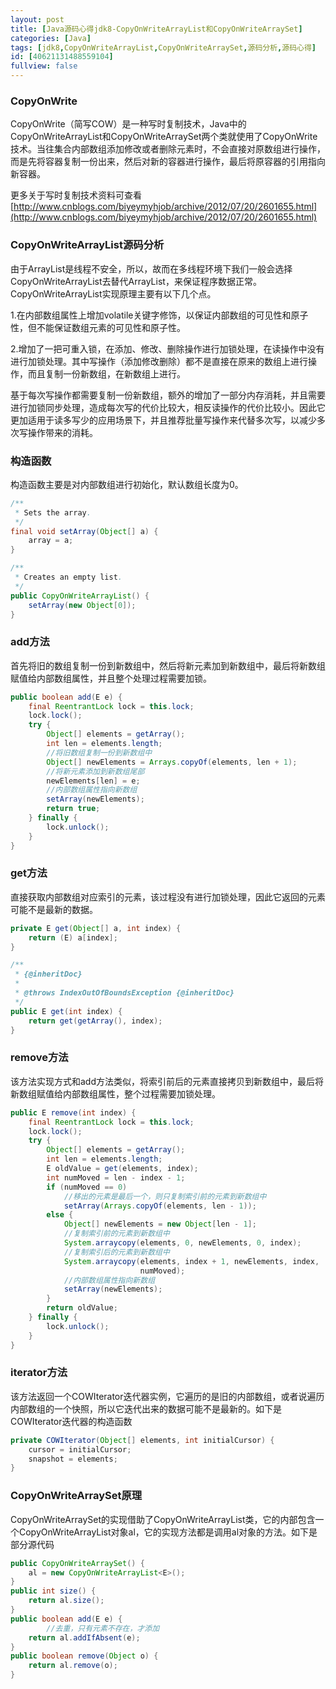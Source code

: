 ```yaml
---
layout: post
title: [Java源码心得jdk8-CopyOnWriteArrayList和CopyOnWriteArraySet]
categories: [Java]
tags: [jdk8,CopyOnWriteArrayList,CopyOnWriteArraySet,源码分析,源码心得]
id: [40621131488559104]
fullview: false
---
```

### CopyOnWrite

CopyOnWrite（简写COW）是一种写时复制技术，Java中的CopyOnWriteArrayList和CopyOnWriteArraySet两个类就使用了CopyOnWrite技术。当往集合内部数组添加修改或者删除元素时，不会直接对原数组进行操作，而是先将容器复制一份出来，然后对新的容器进行操作，最后将原容器的引用指向新容器。

更多关于写时复制技术资料可查看[http://www.cnblogs.com/biyeymyhjob/archive/2012/07/20/2601655.html](http://www.cnblogs.com/biyeymyhjob/archive/2012/07/20/2601655.html) 

### CopyOnWriteArrayList源码分析

由于ArrayList是线程不安全，所以，故而在多线程环境下我们一般会选择CopyOnWriteArrayList去替代ArrayList，来保证程序数据正常。CopyOnWriteArrayList实现原理主要有以下几个点。

1.在内部数组属性上增加volatile关键字修饰，以保证内部数组的可见性和原子性，但不能保证数组元素的可见性和原子性。

2.增加了一把可重入锁，在添加、修改、删除操作进行加锁处理，在读操作中没有进行加锁处理。其中写操作（添加修改删除）都不是直接在原来的数组上进行操作，而且复制一份新数组，在新数组上进行。

基于每次写操作都需要复制一份新数组，额外的增加了一部分内存消耗，并且需要进行加锁同步处理，造成每次写的代价比较大，相反读操作的代价比较小。因此它更加适用于读多写少的应用场景下，并且推荐批量写操作来代替多次写，以减少多次写操作带来的消耗。

### 构造函数

构造函数主要是对内部数组进行初始化，默认数组长度为0。

```java
/**
 * Sets the array.
 */
final void setArray(Object[] a) {
    array = a;
}

/**
 * Creates an empty list.
 */
public CopyOnWriteArrayList() {
    setArray(new Object[0]);
}
```

### add方法

首先将旧的数组复制一份到新数组中，然后将新元素加到新数组中，最后将新数组赋值给内部数组属性，并且整个处理过程需要加锁。

```java
public boolean add(E e) {
    final ReentrantLock lock = this.lock;
    lock.lock();
    try {
        Object[] elements = getArray();
        int len = elements.length;
        //将旧数组复制一份到新数组中
        Object[] newElements = Arrays.copyOf(elements, len + 1);
        //将新元素添加到新数组尾部
        newElements[len] = e;
        //内部数组属性指向新数组
        setArray(newElements);
        return true;
    } finally {
        lock.unlock();
    }
}
```

### get方法

直接获取内部数组对应索引的元素，该过程没有进行加锁处理，因此它返回的元素可能不是最新的数据。


```java
private E get(Object[] a, int index) {
    return (E) a[index];
}

/**
 * {@inheritDoc}
 *
 * @throws IndexOutOfBoundsException {@inheritDoc}
 */
public E get(int index) {
    return get(getArray(), index);
}
```

### remove方法

该方法实现方式和add方法类似，将索引前后的元素直接拷贝到新数组中，最后将新数组赋值给内部数组属性，整个过程需要加锁处理。


```java
public E remove(int index) {
    final ReentrantLock lock = this.lock;
    lock.lock();
    try {
        Object[] elements = getArray();
        int len = elements.length;
        E oldValue = get(elements, index);
        int numMoved = len - index - 1;
        if (numMoved == 0)
            //移出的元素是最后一个，则只复制索引前的元素到新数组中
            setArray(Arrays.copyOf(elements, len - 1));
        else {
            Object[] newElements = new Object[len - 1];
            //复制索引前的元素到新数组中
            System.arraycopy(elements, 0, newElements, 0, index);
            //复制索引后的元素到新数组中
            System.arraycopy(elements, index + 1, newElements, index,
                             numMoved);
            //内部数组属性指向新数组
            setArray(newElements);
        }
        return oldValue;
    } finally {
        lock.unlock();
    }
}
```

### iterator方法

该方法返回一个COWIterator迭代器实例，它遍历的是旧的内部数组，或者说遍历内部数组的一个快照，所以它迭代出来的数据可能不是最新的。如下是COWIterator迭代器的构造函数


```java
private COWIterator(Object[] elements, int initialCursor) {
    cursor = initialCursor;
    snapshot = elements;
}
```

### CopyOnWriteArraySet原理

CopyOnWriteArraySet的实现借助了CopyOnWriteArrayList类，它的内部包含一个CopyOnWriteArrayList对象al，它的实现方法都是调用al对象的方法。如下是部分源代码

```java
public CopyOnWriteArraySet() {
    al = new CopyOnWriteArrayList<E>();
}
public int size() {
    return al.size();
}
public boolean add(E e) {
        //去重，只有元素不存在，才添加
    return al.addIfAbsent(e);
}
public boolean remove(Object o) {
    return al.remove(o);
}
```


